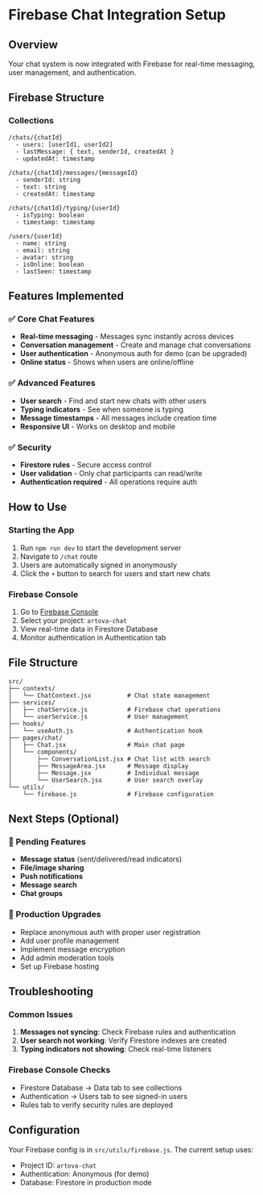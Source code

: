 # Firebase Chat Integration Setup

## Overview
Your chat system is now integrated with Firebase for real-time messaging, user management, and authentication.

## Firebase Structure

### Collections
```
/chats/{chatId}
  - users: [userId1, userId2]
  - lastMessage: { text, senderId, createdAt }
  - updatedAt: timestamp

/chats/{chatId}/messages/{messageId}
  - senderId: string
  - text: string
  - createdAt: timestamp

/chats/{chatId}/typing/{userId}
  - isTyping: boolean
  - timestamp: timestamp

/users/{userId}
  - name: string
  - email: string
  - avatar: string
  - isOnline: boolean
  - lastSeen: timestamp
```

## Features Implemented

### ✅ Core Chat Features
- **Real-time messaging** - Messages sync instantly across devices
- **Conversation management** - Create and manage chat conversations
- **User authentication** - Anonymous auth for demo (can be upgraded)
- **Online status** - Shows when users are online/offline

### ✅ Advanced Features
- **User search** - Find and start new chats with other users
- **Typing indicators** - See when someone is typing
- **Message timestamps** - All messages include creation time
- **Responsive UI** - Works on desktop and mobile

### ✅ Security
- **Firestore rules** - Secure access control
- **User validation** - Only chat participants can read/write
- **Authentication required** - All operations require auth

## How to Use

### Starting the App
1. Run `npm run dev` to start the development server
2. Navigate to `/chat` route
3. Users are automatically signed in anonymously
4. Click the `+` button to search for users and start new chats

### Firebase Console
1. Go to [Firebase Console](https://console.firebase.google.com/)
2. Select your project: `artova-chat`
3. View real-time data in Firestore Database
4. Monitor authentication in Authentication tab

## File Structure
```
src/
├── contexts/
│   └── ChatContext.jsx          # Chat state management
├── services/
│   ├── chatService.js           # Firebase chat operations
│   └── userService.js           # User management
├── hooks/
│   └── useAuth.js               # Authentication hook
├── pages/chat/
│   ├── Chat.jsx                 # Main chat page
│   └── components/
│       ├── ConversationList.jsx # Chat list with search
│       ├── MessageArea.jsx      # Message display
│       ├── Message.jsx          # Individual message
│       └── UserSearch.jsx       # User search overlay
└── utils/
    └── firebase.js              # Firebase configuration
```

## Next Steps (Optional)

### 🔄 Pending Features
- **Message status** (sent/delivered/read indicators)
- **File/image sharing**
- **Push notifications**
- **Message search**
- **Chat groups**

### 🔧 Production Upgrades
- Replace anonymous auth with proper user registration
- Add user profile management
- Implement message encryption
- Add admin moderation tools
- Set up Firebase hosting

## Troubleshooting

### Common Issues
1. **Messages not syncing**: Check Firebase rules and authentication
2. **User search not working**: Verify Firestore indexes are created
3. **Typing indicators not showing**: Check real-time listeners

### Firebase Console Checks
- Firestore Database → Data tab to see collections
- Authentication → Users tab to see signed-in users
- Rules tab to verify security rules are deployed

## Configuration
Your Firebase config is in `src/utils/firebase.js`. The current setup uses:
- Project ID: `artova-chat`
- Authentication: Anonymous (for demo)
- Database: Firestore in production mode
